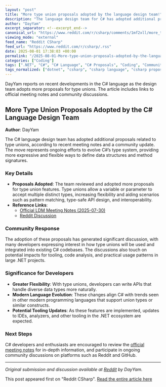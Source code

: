 ```yaml
---
layout: "post"
title: "More type union proposals adopted by the language design team!"
description: "The language design team for C# has adopted additional proposals for type unions. This article links to meeting notes and community discussions highlighting this latest step toward incorporating type unions into the C# language, reflecting ongoing evolution in its type system."
author: "DayYam"
excerpt_separator: <!--excerpt_end-->
canonical_url: "https://www.reddit.com/r/csharp/comments/1mf2xll/more_type_union_proposals_adopted_by_the_language/"
viewing_mode: "external"
feed_name: "Reddit CSharp"
feed_url: "https://www.reddit.com/r/csharp/.rss"
date: 2025-08-01 17:38:03 +00:00
permalink: "/2025-08-01-More-type-union-proposals-adopted-by-the-language-design-team.html"
categories: ["Coding"]
tags: [".NET", "C#", "C# Language", "C# Proposals", "Coding", "Community", "Csharplang", "Feature Adoption", "Language Design", "Language Features", "Type System", "Type Unions"]
tags_normalized: ["dotnet", "csharp", "csharp language", "csharp proposals", "coding", "community", "csharplang", "feature adoption", "language design", "language features", "type system", "type unions"]
---
```


DayYam reports on recent developments in the C# language as the design team adopts more proposals for type unions. The article includes links to official meeting notes and community discussions.<!--excerpt_end-->

## More Type Union Proposals Adopted by the C# Language Design Team

**Author**: DayYam

The C# language design team has adopted additional proposals related to type unions, according to recent meeting notes and a community update. The move represents ongoing efforts to evolve C#’s type system, providing more expressive and flexible ways to define data structures and method signatures.

### Key Details

- **Proposals Adopted**: The team reviewed and adopted more proposals for type union features. Type unions allow a variable or parameter to accept multiple distinct types, increasing flexibility and aiding scenarios such as pattern matching, type-safe API design, and interoperability.
- **Reference Links**:
  - [Official LDM Meeting Notes (2025-07-30)](https://github.com/dotnet/csharplang/blob/main/meetings%2F2025%2FLDM-2025-07-30.md)
  - [Reddit Discussion](https://www.reddit.com/r/csharp/comments/1mf2xll/more_type_union_proposals_adopted_by_the_language/)

### Community Response

The adoption of these proposals has generated significant discussion, with many developers expressing interest in how type unions will be used and integrated into existing C# codebases. The discussions also touch on potential impacts for tooling, code analysis, and practical usage patterns in large .NET projects.

### Significance for Developers

- **Greater Flexibility**: With type unions, developers can write APIs that handle diverse data types more naturally.
- **Modern Language Evolution**: These changes align C# with trends seen in other modern programming languages that support union types or similar constructs.
- **Potential Tooling Updates**: As these features are implemented, updates to IDEs, analyzers, and other tooling in the .NET ecosystem are expected.

### Next Steps

C# developers and enthusiasts are encouraged to review the [official meeting notes](https://github.com/dotnet/csharplang/blob/main/meetings%2F2025%2FLDM-2025-07-30.md) for in-depth information, and participate in ongoing community discussions on platforms such as Reddit and GitHub.

---

*Original submission and discussion available at [Reddit](https://www.reddit.com/r/csharp/comments/1mf2xll/more_type_union_proposals_adopted_by_the_language/) by DayYam.*

This post appeared first on "Reddit CSharp". [Read the entire article here](https://www.reddit.com/r/csharp/comments/1mf2xll/more_type_union_proposals_adopted_by_the_language/)
